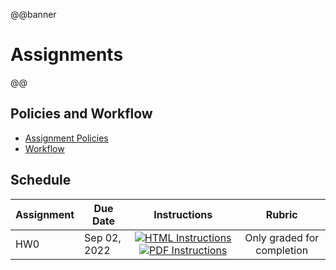 @@banner
# Assignments
@@

## Policies and Workflow

* [Assignment Policies](/policies/#assignments)
* [Workflow](/assignments/workflow/)

## Schedule

| Assignment | Due Date | Instructions | Rubric |
|------------|----------|:------------:|:------:|
| HW0 | Sep 02, 2022 | [![HTML Instructions](https://img.shields.io/static/v1?label=web&message=view&color=b31b1b&labelColor=222222&style=plastic&)](/assignments/hw0/hw0) [![PDF Instructions](https://img.shields.io/static/v1?label=pdf&message=view&color=b31b1b&labelColor=222222&style=plastic&logoColor=white)](/assignments/hw0/hw0.pdf) | Only graded for completion |
